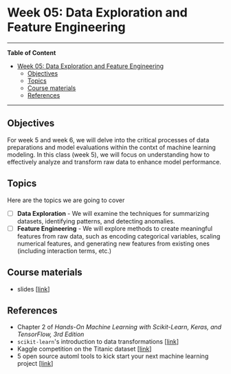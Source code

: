 # Week 05: Data Exploration and Feature Engineering
---

**Table of Content**
- [Week 05: Data Exploration and Feature Engineering](#week-05-data-exploration-and-feature-engineering)
  - [Objectives](#objectives)
  - [Topics](#topics)
  - [Course materials](#course-materials)
  - [References](#references)

---
## Objectives
For week 5 and week 6, we will delve into the critical processes of data preparations and model evaluations within the contxt of machine learning modeling. In this class (week 5), we will focus on understanding how to effectively analyze and transform raw data to enhance model performance.

## Topics
Here are the topics we are going to cover
* [ ] **Data Exploration** - We will examine the techniques for summarizing datasets, identifying patterns, and detecting anomalies.
* [ ] **Feature Engineering** - We will explore methods to create meaningful features from raw data, such as encoding categorical variables, scaling numerical features, and generating new features from existing ones (including interaction terms, etc.)

## Course materials
* slides [[link](https://docs.google.com/presentation/d/18DgVRm_W9wDZmyV_sTMqh-bYU-Ak_Ln7OfteWp2Lyk8/edit?usp=sharing)]

## References
* Chapter 2 of *Hands-On Machine Learning with Scikit-Learn, Keras, and TensorFlow, 3rd Edition*
* `scikit-learn`'s introduction to data transformations [[link](https://scikit-learn.org/stable/data_transforms.html)]
* Kaggle competition on the Titanic dataset [[link](https://www.kaggle.com/competitions/titanic)]
* 5 open source automl tools to kick start your next machine learning project [[link](https://dev.to/meetkern/5-open-source-automl-tools-to-kick-start-your-next-machine-learning-project-4k35)]